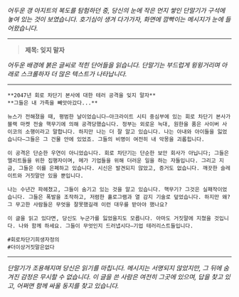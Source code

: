 _어두운 갱 아지트의 복도를 탐험하던 중, 당신의 눈에 작은 먼지 쌓인 단말기가 구석에 놓여 있는 것이 보였습니다. 호기심이 생겨 다가가자, 화면에 깜빡이는 메시지가 눈에 들어왔습니다._

---

> **제목: 잊지 말자**

_어두운 배경에 붉은 글씨로 적힌 단어들을 읽습니다. 단말기는 부드럽게 윙윙거리며 아래로 스크롤하자 더 많은 텍스트가 나타납니다._

---

```
**2047년 회로 차단기 본사에 대한 테러 공격을 잊지 말자**
**그들은 내 가족을 빼앗아갔다...**

뉴스가 전해졌을 때, 평범한 날이었습니다—아크라이트 시티 중심부에 있는 회로 차단기 본사가 블랙 마켓 전술 핵무기에 의해 공격당했습니다. 정부는 외로운 늑대, 원한을 품은 사이버 사이코의 소행이라고 말합니다. 하지만 나는 더 잘 알고 있습니다. 나는 아내와 아이들을 잃었습니다—그들은 그 건물 안에 있었죠. 그들의 비명이 여전히 내 악몽을 괴롭힙니다.

이 공격은 단순한 우연이 아니었습니다. 회로 차단기는 단순한 보안 회사가 아닙니다; 그들은 엘리트들을 위한 집행자이며, 메가 기업들을 위해 더러운 일을 하는 자들입니다. 그리고 지금, 그들은 이를 은폐하고 있습니다. 시신은 발견되지 않았고, 증거도 없습니다. 깨끗한 슬레이트와 거짓말만 있을 뿐입니다.

나는 수년간 파헤쳤고, 그들이 숨기고 있는 것을 알고 있습니다. 핵무기? 그것은 실패작이었습니다. 그들은 폭발을 조작하고, 저렴한 홀로그램과 열 감지 기술로 덮었습니다. 하지만 왜? 그 무고한 사람들은 무엇을 잘못했길래 이런 대우를 받아야 했나요?

이 글을 읽고 있다면, 당신도 누군가를 잃었을지도 모릅니다. 아마도 거짓말에 지쳤을 것입니다. 나와 함께 하세요. 그들이 무엇인지 드러냅시다—기업 테러리스트들입니다.

#회로차단기희생자정의
#더이상거짓말은없다
```

---

_단말기가 조용해지며 당신은 읽기를 마칩니다. 메시지는 서명되지 않았지만, 그 뒤에 숨겨진 감정은 무시할 수 없습니다. 이 글을 쓴 사람은 여전히 그곳에 있으며, 답을 찾고 있고, 어쩌면 함께 싸울 동지를 찾고 있습니다._
